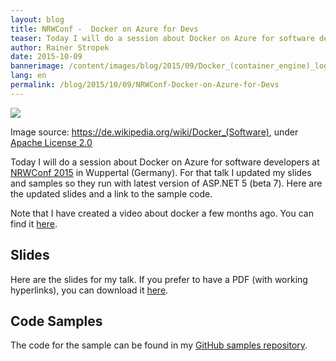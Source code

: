 ```yaml
---
layout: blog
title: NRWConf -  Docker on Azure for Devs
teaser: Today I will do a session about Docker on Azure for software developers at NRWConf 2015 in Wuppertal (Germany). For that talk I updated my slides and samples so they run with latest version of ASP.NET 5 (beta 7). Here are the updated slides and a link to the sample code.
author: Rainer Stropek
date: 2015-10-09
bannerimage: /content/images/blog/2015/09/Docker_(container_engine)_logo_small.png
lang: en
permalink: /blog/2015/10/09/NRWConf-Docker-on-Azure-for-Devs
---
```


<p>
  <img src="/media/f4d3ebbc-7273-44ab-8e22-579b6d0a3f0a/uVFADw/time_cockpit/blog/2015/02/Docker_(container_engine)_logo.png" />
</p><p class="imageCaption">Image source: <a href="https://de.wikipedia.org/wiki/Docker_(Software)" target="_blank">https://de.wikipedia.org/wiki/Docker_(Software)</a>, under <a href="https://github.com/dotcloud/docker/blob/master/LICENSE" target="_blank">Apache License 2.0</a></p><p>Today I will do a session about Docker on Azure for software developers at <a href="http://nrwconf.de" target="_blank">NRWConf 2015</a> in Wuppertal (Germany). For that talk I updated my slides and samples so they run with latest version of ASP.NET 5 (beta 7). Here are the updated slides and a link to the sample code.</p><p class="showcase">Note that I have created a video about docker a few months ago. You can find it <a href="http://www.software-architects.com/devblog/2015/02/05/ASPNET-Docker-and-Linux-in-Azure" target="_blank">here</a>.</p><h2>Slides</h2><p>Here are the slides for my talk. If you prefer to have a PDF (with working hyperlinks), you can download it <a href="{{site.baseurl}}/content/images/blog/2015/09/Docker-NRWConf.pdf" target="_blank">here</a>.</p><script async="async" class="speakerdeck-embed" data-id="5db31ad620b746d78481e164c91da4b8" data-ratio="1.77777777777778" src="//speakerdeck.com/assets/embed.js"></script><h2>Code Samples
<br /></h2><p>The code for the sample can be found in my <a href="https://github.com/rstropek/DockerVS2015Intro" target="_blank">GitHub samples repository</a>.</p>